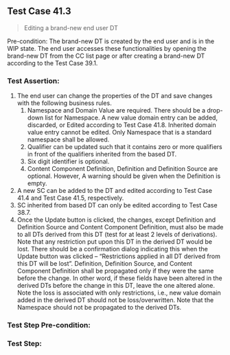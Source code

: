 ## Test Case 41.3

> Editing a brand-new end user DT

Pre-condition: The brand-new DT is created by the end user and is in the WIP state. The end user accesses these functionalities by opening the brand-new DT from the CC list page or after creating a brand-new DT according to the Test Case 39.1.



### Test Assertion:

1. The end user can change the properties of the DT and save changes with the following business rules.
	1. Namespace and Domain Value are required.  There should be a drop-down list for Namespace. A new value domain entry can be added, discarded, or Edited according to Test Case 41.8. Inherited domain value entry cannot be edited. Only Namespace that is a standard namespace shall be allowed.
	2. Qualifier can be updated such that it contains zero or more qualifiers in front of the qualifiers inherited from the based DT.
	3. Six digit identifier is optional.
	4. Content Component Definition, Definition and Definition Source are optional. However, A warning should be given when the Definition is empty.
2. A new SC can be added to the DT and edited according to Test Case 41.4 and Test Case 41.5, respectively.
3. SC inherited from based DT can only be edited according to Test Case 38.7.
4. Once the Update button is clicked, the changes, except Definition and Definition Source and Content Component Definition, must also be made to all DTs derived from this DT (test for at least 2 levels of derivations). Note that any restriction put upon this DT in the derived DT would be lost. There should be a confirmation dialog indicating this when the Update button was clicked – “Restrictions applied in all DT derived from this DT will be lost”. Definition, Definition Source, and Content Component Definition shall be propagated only if they were the same before the change. In other word, if these fields have been altered in the derived DTs before the change in this DT, leave the one altered alone. Note the loss is associated with only restrictions, i.e., new value domain added in the derived DT should not be loss/overwritten. Note that the Namespace should not be propagated to the derived DTs.

### Test Step Pre-condition:



### Test Step: